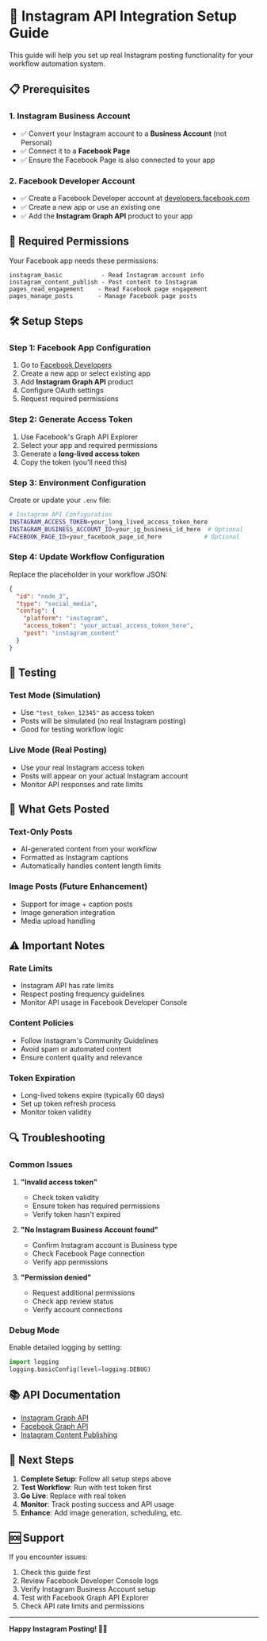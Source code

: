 # 🚀 Instagram API Integration Setup Guide

This guide will help you set up real Instagram posting functionality for your workflow automation system.

## 📋 Prerequisites

### 1. Instagram Business Account
- ✅ Convert your Instagram account to a **Business Account** (not Personal)
- ✅ Connect it to a **Facebook Page**
- ✅ Ensure the Facebook Page is also connected to your app

### 2. Facebook Developer Account
- ✅ Create a Facebook Developer account at [developers.facebook.com](https://developers.facebook.com/)
- ✅ Create a new app or use an existing one
- ✅ Add the **Instagram Graph API** product to your app

## 🔑 Required Permissions

Your Facebook app needs these permissions:

```
instagram_basic           - Read Instagram account info
instagram_content_publish - Post content to Instagram
pages_read_engagement    - Read Facebook page engagement
pages_manage_posts       - Manage Facebook page posts
```

## 🛠️ Setup Steps

### Step 1: Facebook App Configuration

1. Go to [Facebook Developers](https://developers.facebook.com/)
2. Create a new app or select existing app
3. Add **Instagram Graph API** product
4. Configure OAuth settings
5. Request required permissions

### Step 2: Generate Access Token

1. Use Facebook's Graph API Explorer
2. Select your app and required permissions
3. Generate a **long-lived access token**
4. Copy the token (you'll need this)

### Step 3: Environment Configuration

Create or update your `.env` file:

```bash
# Instagram API Configuration
INSTAGRAM_ACCESS_TOKEN=your_long_lived_access_token_here
INSTAGRAM_BUSINESS_ACCOUNT_ID=your_ig_business_id_here  # Optional
FACEBOOK_PAGE_ID=your_facebook_page_id_here            # Optional
```

### Step 4: Update Workflow Configuration

Replace the placeholder in your workflow JSON:

```json
{
  "id": "node_3",
  "type": "social_media",
  "config": {
    "platform": "instagram",
    "access_token": "your_actual_access_token_here",
    "post": "instagram_content"
  }
}
```

## 🧪 Testing

### Test Mode (Simulation)
- Use `"test_token_12345"` as access token
- Posts will be simulated (no real Instagram posting)
- Good for testing workflow logic

### Live Mode (Real Posting)
- Use your real Instagram access token
- Posts will appear on your actual Instagram account
- Monitor API responses and rate limits

## 📱 What Gets Posted

### Text-Only Posts
- AI-generated content from your workflow
- Formatted as Instagram captions
- Automatically handles content length limits

### Image Posts (Future Enhancement)
- Support for image + caption posts
- Image generation integration
- Media upload handling

## ⚠️ Important Notes

### Rate Limits
- Instagram API has rate limits
- Respect posting frequency guidelines
- Monitor API usage in Facebook Developer Console

### Content Policies
- Follow Instagram's Community Guidelines
- Avoid spam or automated content
- Ensure content quality and relevance

### Token Expiration
- Long-lived tokens expire (typically 60 days)
- Set up token refresh process
- Monitor token validity

## 🔍 Troubleshooting

### Common Issues

1. **"Invalid access token"**
   - Check token validity
   - Ensure token has required permissions
   - Verify token hasn't expired

2. **"No Instagram Business Account found"**
   - Confirm Instagram account is Business type
   - Check Facebook Page connection
   - Verify app permissions

3. **"Permission denied"**
   - Request additional permissions
   - Check app review status
   - Verify account connections

### Debug Mode

Enable detailed logging by setting:

```python
import logging
logging.basicConfig(level=logging.DEBUG)
```

## 📚 API Documentation

- [Instagram Graph API](https://developers.facebook.com/docs/instagram-api)
- [Facebook Graph API](https://developers.facebook.com/docs/graph-api)
- [Instagram Content Publishing](https://developers.facebook.com/docs/instagram-api/guides/content-publishing)

## 🎯 Next Steps

1. **Complete Setup**: Follow all setup steps above
2. **Test Workflow**: Run with test token first
3. **Go Live**: Replace with real token
4. **Monitor**: Track posting success and API usage
5. **Enhance**: Add image generation, scheduling, etc.

## 🆘 Support

If you encounter issues:

1. Check this guide first
2. Review Facebook Developer Console logs
3. Verify Instagram Business Account setup
4. Test with Facebook Graph API Explorer
5. Check API rate limits and permissions

---

**Happy Instagram Posting! 📸✨**
